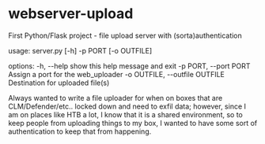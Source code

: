 # webserver-upload
First Python/Flask project - file upload server with (sorta)authentication

usage: server.py [-h] -p PORT [-o OUTFILE]

options:
  -h, --help            show this help message and exit
  -p PORT, --port PORT  Assign a port for the web_uploader
  -o OUTFILE, --outfile OUTFILE
                        Destination for uploaded file(s)
                        
Always wanted to write a file uploader for when on boxes that are CLM/Defender/etc.. locked down and need to exfil data; however, since I am on places like HTB
a lot, I know that it is a shared environment, so to keep people from uploading things to my box, I wanted to have some sort of authentication to keep that
from happening.
